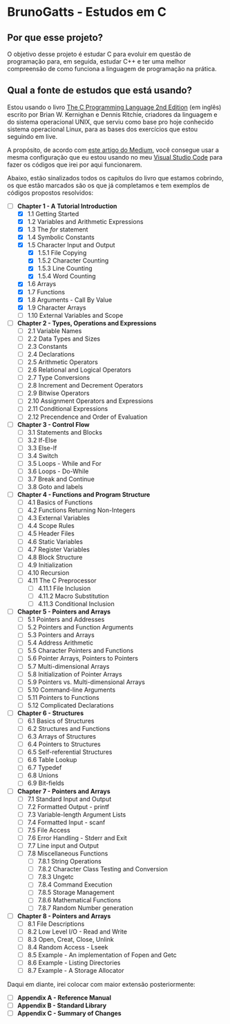 # BrunoGatts - Estudos em C

## Por que esse projeto?

O objetivo desse projeto é estudar C para evoluir em questão de programação para, em seguida, estudar C++ e ter uma melhor compreensão de como funciona a linguagem de programação na prática.

## Qual a fonte de estudos que está usando?

Estou usando o livro [The C Programming Language 2nd Edition](https://www.amazon.com.br/Programming-Language-PROGRAMMING-LANG-English-ebook/dp/B009ZUZ9FW/ref=sr_1_1?__mk_pt_BR=%C3%85M%C3%85%C5%BD%C3%95%C3%91&dchild=1&keywords=The+C+Programming+Language&qid=1616468707&sr=8-1) (em inglês) escrito por Brian W. Kernighan e Dennis Ritchie, criadores da linguagem e do sistema operacional UNIX, que serviu como base pro hoje conhecido sistema operacional Linux, para as bases dos exercícios que estou seguindo em live.

A propósito, de acordo com [este artigo do Medium](https://gourav.io/blog/setup-vscode-to-run-debug-c-cpp-code), você consegue usar a mesma configuração que eu estou usando no meu [Visual Studio Code](https://code.visualstudio.com/) para fazer os códigos que irei por aqui funcionarem.

Abaixo, estão sinalizados todos os capítulos do livro que estamos cobrindo, os que estão marcados são os que já completamos e tem exemplos de códigos propostos resolvidos:

- [ ] **Chapter 1 - A Tutorial Introduction**
  - [x] 1.1 Getting Started
  - [x] 1.2 Variables and Arithmetic Expressions
  - [x] 1.3 The _for_ statement
  - [x] 1.4 Symbolic Constants
  - [x] 1.5 Character Input and Output
    - [x] 1.5.1 File Copying
    - [x] 1.5.2 Character Counting
    - [x] 1.5.3 Line Counting
    - [x] 1.5.4 Word Counting
  - [x] 1.6 Arrays
  - [x] 1.7 Functions
  - [x] 1.8 Arguments - Call By Value
  - [x] 1.9 Character Arrays
  - [ ] 1.10 External Variables and Scope
- [ ] **Chapter 2 - Types, Operations and Expressions**
  - [ ] 2.1 Variable Names
  - [ ] 2.2 Data Types and Sizes
  - [ ] 2.3 Constants
  - [ ] 2.4 Declarations
  - [ ] 2.5 Arithmetic Operators
  - [ ] 2.6 Relational and Logical Operators
  - [ ] 2.7 Type Conversions
  - [ ] 2.8 Increment and Decrement Operators
  - [ ] 2.9 Bitwise Operators
  - [ ] 2.10 Assignment Operators and Expressions
  - [ ] 2.11 Conditional Expressions
  - [ ] 2.12 Precendence and Order of Evaluation
- [ ] **Chapter 3 - Control Flow**
  - [ ] 3.1 Statements and Blocks
  - [ ] 3.2 If-Else
  - [ ] 3.3 Else-If
  - [ ] 3.4 Switch
  - [ ] 3.5 Loops - While and For
  - [ ] 3.6 Loops - Do-While
  - [ ] 3.7 Break and Continue
  - [ ] 3.8 Goto and labels
- [ ] **Chapter 4 - Functions and Program Structure**
  - [ ] 4.1 Basics of Functions
  - [ ] 4.2 Functions Returning Non-Integers
  - [ ] 4.3 External Variables
  - [ ] 4.4 Scope Rules
  - [ ] 4.5 Header Files
  - [ ] 4.6 Static Variables
  - [ ] 4.7 Register Variables
  - [ ] 4.8 Block Structure
  - [ ] 4.9 Initialization
  - [ ] 4.10 Recursion
  - [ ] 4.11 The C Preprocessor
    - [ ] 4.11.1 File Inclusion
    - [ ] 4.11.2 Macro Substitution
    - [ ] 4.11.3 Conditional Inclusion
- [ ] **Chapter 5 - Pointers and Arrays**
  - [ ] 5.1 Pointers and Addresses
  - [ ] 5.2 Pointers and Function Arguments
  - [ ] 5.3 Pointers and Arrays
  - [ ] 5.4 Address Arithmetic
  - [ ] 5.5 Character Pointers and Functions
  - [ ] 5.6 Pointer Arrays, Pointers to Pointers
  - [ ] 5.7 Multi-dimensional Arrays
  - [ ] 5.8 Initialization of Pointer Arrays
  - [ ] 5.9 Pointers vs. Multi-dimensional Arrays
  - [ ] 5.10 Command-line Arguments
  - [ ] 5.11 Pointers to Functions
  - [ ] 5.12 Complicated Declarations
- [ ] **Chapter 6 - Structures**
  - [ ] 6.1 Basics of Structures
  - [ ] 6.2 Structures and Functions
  - [ ] 6.3 Arrays of Structures
  - [ ] 6.4 Pointers to Structures
  - [ ] 6.5 Self-referential Structures
  - [ ] 6.6 Table Lookup
  - [ ] 6.7 Typedef
  - [ ] 6.8 Unions
  - [ ] 6.9 Bit-fields
- [ ] **Chapter 7 - Pointers and Arrays**
  - [ ] 7.1 Standard Input and Output
  - [ ] 7.2 Formatted Output - printf
  - [ ] 7.3 Variable-length Argument Lists
  - [ ] 7.4 Formatted Input - scanf
  - [ ] 7.5 File Access
  - [ ] 7.6 Error Handling - Stderr and Exit
  - [ ] 7.7 Line input and Output
  - [ ] 7.8 Miscellaneous Functions
    - [ ] 7.8.1 String Operations
    - [ ] 7.8.2 Character Class Testing and Conversion
    - [ ] 7.8.3 Ungetc
    - [ ] 7.8.4 Command Execution
    - [ ] 7.8.5 Storage Management
    - [ ] 7.8.6 Mathematical Functions
    - [ ] 7.8.7 Random Number generation
- [ ] **Chapter 8 - Pointers and Arrays**
  - [ ] 8.1 File Descriptions
  - [ ] 8.2 Low Level I/O - Read and Write
  - [ ] 8.3 Open, Creat, Close, Unlink
  - [ ] 8.4 Random Access - Lseek
  - [ ] 8.5 Example - An implementation of Fopen and Getc
  - [ ] 8.6 Example - Listing Directories
  - [ ] 8.7 Example - A Storage Allocator

Daqui em diante, irei colocar com maior extensão posteriormente:

- [ ] **Appendix A - Reference Manual**
- [ ] **Appendix B - Standard Library**
- [ ] **Appendix C - Summary of Changes**
